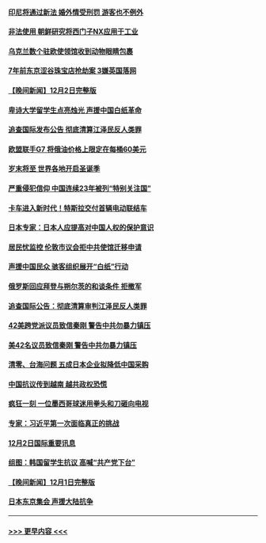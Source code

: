 #### [印尼将通过新法 婚外情受刑罚 游客也不例外](../pages/prog202/a103589890.md?t=12032050) 
#### [非法使用 朝鲜研究将西门子NX应用于工业](../pages/prog202/a103589883.md?t=12032050) 
#### [乌克兰数个驻欧使领馆收到动物眼睛包裹](../pages/prog202/a103589875.md?t=12032050) 
#### [7年前东京涩谷珠宝店抢劫案 3嫌英国落网](../pages/prog202/a103589800.md?t=12032050) 
#### [【晚间新闻】12月2日完整版](../pages/prog202/a103589672.md?t=12032050) 
#### [卑诗大学留学生点亮烛光 声援中国白纸革命](../pages/prog202/a103589679.md?t=12032050) 
#### [追查国际发布公告 彻底清算江泽民反人类罪](../pages/prog202/a103589675.md?t=12032050) 
#### [欧盟联手G7 将俄油价格上限定在每桶60美元](../pages/prog202/a103589667.md?t=12032050) 
#### [岁末将至 世界各地开启圣诞季](../pages/prog202/a103589549.md?t=12032050) 
#### [严重侵犯信仰 中国连续23年被列“特别关注国”](../pages/prog202/a103589309.md?t=12032050) 
#### [卡车进入新时代！特斯拉交付首辆电动联结车](../pages/prog202/a103589231.md?t=12032050) 
#### [日本专家：日本人应提高对中国人权的保护意识](../pages/prog202/a103589227.md?t=12032050) 
#### [居民忧监控 伦敦市议会拒中共使馆迁移申请](../pages/prog202/a103589225.md?t=12032050) 
#### [声援中国民众 骇客组织展开“白纸”行动](../pages/prog202/a103589221.md?t=12032050) 
#### [俄罗斯回应拜登与朔尔茨的和谈条件 拒撤军](../pages/prog202/a103589262.md?t=12032050) 
#### [追查国际公告：彻底清算审判江泽民反人类罪](../pages/prog202/a103589219.md?t=12032050) 
#### [42美跨党派议员致信秦刚 警告中共勿暴力镇压](../pages/prog202/a103589213.md?t=12032050) 
#### [美42名议员致信秦刚 警告中共勿暴力镇压](../pages/prog202/a103589163.md?t=12032050) 
#### [清零、台海问题 五成日本企业拟降低中国采购](../pages/prog202/a103589149.md?t=12032050) 
#### [中国抗议传到越南 越共政权恐慌](../pages/prog202/a103589056.md?t=12032050) 
#### [疯狂一刻 一位墨西哥球迷用拳头和刀砸向电视](../pages/prog202/a103589040.md?t=12032050) 
#### [专家：习近平第一次面临真正的挑战](../pages/prog202/a103589037.md?t=12032050) 
#### [12月2日国际重要讯息](../pages/prog202/a103589041.md?t=12032050) 
#### [组图：韩国留学生抗议 高喊“共产党下台”](../pages/prog202/a103589004.md?t=12032050) 
#### [【晚间新闻】12月1日完整版](../pages/prog202/a103588783.md?t=12032050) 
#### [日本东京集会 声援大陆抗争](../pages/prog202/a103588823.md?t=12032050) 

----
#### [ >>> 更早内容 <<< ](../indexes/prog202-earlier.md)
